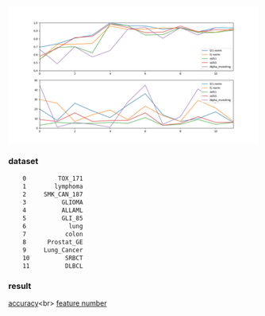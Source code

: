 ![image](https://github.com/zhonghuawu/design/raw/master/datas/gene/all_result/all_1.png)

### dataset
        0         TOX_171
        1        lymphoma
        2     SMK_CAN_187
        3          GLIOMA
        4          ALLAML
        5          GLI_85
        6            lung
        7           colon
        8      Prostat_GE
        9     Lung_Cancer
        10          SRBCT
        11          DLBCL

### result
[accuracy](https://github.com/zhonghuawu/design/raw/master/datas/gene/all_result/all_cls.csv)<br\>
[feature number](https://github.com/zhonghuawu/design/draw/master/atas/gene/all_result/all_nfs.csv)
